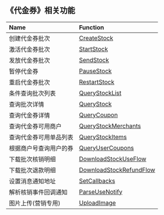 ## 《代金券》相关功能

|Name|Function|
|:----|:----|
|创建代金券批次|[CreateStock](https://github.com/pyihe/wechat-sdk/blob/master/service/favor/favor.go#L22)|
|激活代金券批次|[StartStock](https://github.com/pyihe/wechat-sdk/blob/master/service/favor/favor.go#L43)|
|发放代金券批次|[SendStock](https://github.com/pyihe/wechat-sdk/blob/master/service/favor/favor.go#L70)|
|暂停代金券|[PauseStock](https://github.com/pyihe/wechat-sdk/blob/master/service/favor/favor.go#L95)|
|重启代金券批次|[RestartStock](https://github.com/pyihe/wechat-sdk/blob/master/service/favor/favor.go#L123)|
|条件查询批次列表|[QueryStockList](https://github.com/pyihe/wechat-sdk/blob/master/service/favor/favor.go#L150)|
|查询批次详情|[QueryStock](https://github.com/pyihe/wechat-sdk/blob/master/service/favor/favor.go#L220)|
|查询代金券详情|[QueryCoupon](https://github.com/pyihe/wechat-sdk/blob/master/service/favor/favor.go#L269)|
|查询代金券可用商户|[QueryStockMerchants](https://github.com/pyihe/wechat-sdk/blob/master/service/favor/favor.go#L300)|
|查询代金券可用单品列表|[QueryStockItems](https://github.com/pyihe/wechat-sdk/blob/master/service/favor/favor.go#L338)|
|根据商户号查询用户的券|[QueryUserCoupons](https://github.com/pyihe/wechat-sdk/blob/master/service/favor/favor.go#L376)|
|下载批次核销明细|[DownloadStockUseFlow](https://github.com/pyihe/wechat-sdk/blob/master/service/favor/favor.go#L431)|
|下载批次退款明细|[DownloadStockRefundFlow](https://github.com/pyihe/wechat-sdk/blob/master/service/favor/favor.go#L481)|
|设置消息通知地址|[SetCallbacks](https://github.com/pyihe/wechat-sdk/blob/master/service/favor/favor.go#L537)|
|解析核销事件回调通知|[ParseUseNotify](https://github.com/pyihe/wechat-sdk/blob/master/service/favor/favor.go#L559)|
|图片上传(营销专用)|[UploadImage]()|